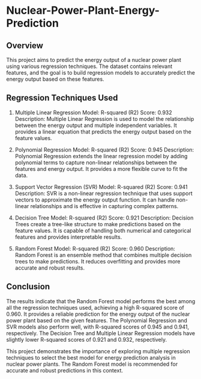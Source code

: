 # Nuclear-Power-Plant-Energy-Prediction
## Overview

This project aims to predict the energy output of a nuclear power plant using various regression techniques. The dataset contains relevant features, and the goal is to build regression models to accurately predict the energy output based on these features.

## Regression Techniques Used

1. Multiple Linear Regression Model:
   R-squared (R2) Score: 0.932
   Description: Multiple Linear Regression is used to model the relationship between the energy output and multiple independent
   variables. It provides a linear equation that predicts the energy output based on the feature values.

2. Polynomial Regression Model:
   R-squared (R2) Score: 0.945
   Description: Polynomial Regression extends the linear regression model by adding polynomial terms to capture non-linear relationships
   between the features and energy output. It provides a more flexible curve to fit the data.

3. Support Vector Regression (SVR) Model:
   R-squared (R2) Score: 0.941
   Description: SVR is a non-linear regression technique that uses support vectors to approximate the energy output function. It can
   handle non-linear relationships and is effective in capturing complex patterns.
   
4. Decision Tree Model:
   R-squared (R2) Score: 0.921
   Description: Decision Trees create a tree-like structure to make predictions based on the feature values. It is capable of handling
   both numerical and categorical features and provides interpretable results.

5. Random Forest Model:
   R-squared (R2) Score: 0.960
   Description: Random Forest is an ensemble method that combines multiple decision trees to make predictions. It reduces overfitting
   and provides more accurate and robust results.


## Conclusion

The results indicate that the Random Forest model performs the best among all the regression techniques used, achieving a high R-squared score of 0.960. It provides a reliable prediction for the energy output of the nuclear power plant based on the given features. The Polynomial Regression and SVR models also perform well, with R-squared scores of 0.945 and 0.941, respectively. The Decision Tree and Multiple Linear Regression models have slightly lower R-squared scores of 0.921 and 0.932, respectively.

This project demonstrates the importance of exploring multiple regression techniques to select the best model for energy prediction analysis in nuclear power plants. The Random Forest model is recommended for accurate and robust predictions in this context.
